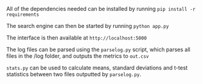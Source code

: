All of the dependencies needed can  be installed by running `pip install -r requirements`

The search engine can then be started by running `python app.py`

The interface is then available at `http://localhost:5000`

The log files can be parsed using the `parselog.py` script, which parses all files in the /log folder, and outputs the metrics to `out.csv`

`stats.py` can be used to calculate means, standard deviations and t-test statistics between two files outputted by `parselog.py`. 
